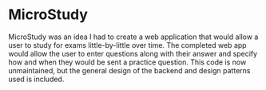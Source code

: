 MicroStudy
==========

MicroStudy was an idea I had to create a web application that would allow a user to study for exams little-by-little over time. The completed web app would allow the user to enter questions along with their answer and specify how and when they would be sent a practice question. This code is now unmaintained, but the general design of the backend and design patterns used is included.